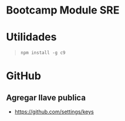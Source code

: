 # Bootcamp Module SRE

# Utilidades 
> `npm install -g c9`

# GitHub

## Agregar llave publica
- https://github.com/settings/keys
